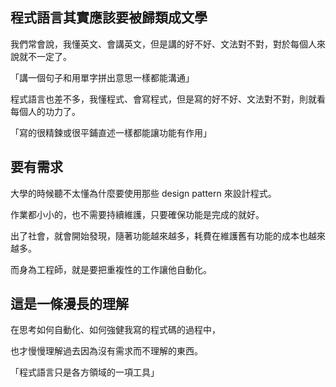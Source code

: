 ## 程式語言其實應該要被歸類成文學

我們常會說，我懂英文、會講英文，但是講的好不好、文法對不對，對於每個人來說就不一定了。

「講一個句子和用單字拼出意思一樣都能溝通」

程式語言也差不多，我懂程式、會寫程式，但是寫的好不好、文法對不對，則就看每個人的功力了。

「寫的很精鍊或很平鋪直述一樣都能讓功能有作用」

## 要有需求

大學的時候聽不太懂為什麼要使用那些 design pattern 來設計程式。

作業都小小的，也不需要持續維護，只要確保功能是完成的就好。

出了社會，就會開始發現，隨著功能越來越多，耗費在維護舊有功能的成本也越來越多。

而身為工程師，就是要把重複性的工作讓他自動化。

## 這是一條漫長的理解

在思考如何自動化、如何強健我寫的程式碼的過程中，

也才慢慢理解過去因為沒有需求而不理解的東西。

「程式語言只是各方領域的一項工具」

